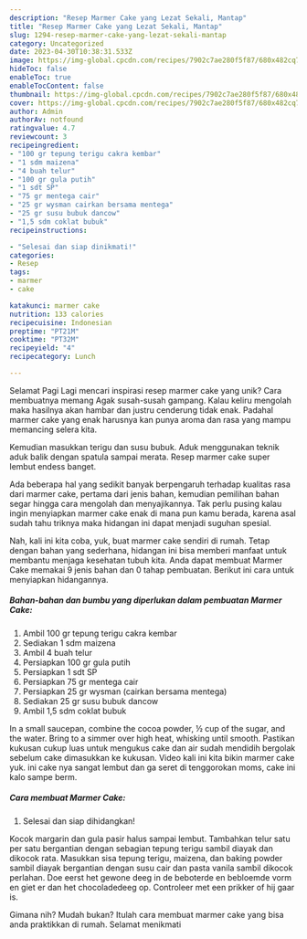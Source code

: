 ```yaml
---
description: "Resep Marmer Cake yang Lezat Sekali, Mantap"
title: "Resep Marmer Cake yang Lezat Sekali, Mantap"
slug: 1294-resep-marmer-cake-yang-lezat-sekali-mantap
category: Uncategorized
date: 2023-04-30T10:38:31.533Z
image: https://img-global.cpcdn.com/recipes/7902c7ae280f5f87/680x482cq70/marmer-cake-foto-resep-utama.jpg
hideToc: false
enableToc: true
enableTocContent: false
thumbnail: https://img-global.cpcdn.com/recipes/7902c7ae280f5f87/680x482cq70/marmer-cake-foto-resep-utama.jpg
cover: https://img-global.cpcdn.com/recipes/7902c7ae280f5f87/680x482cq70/marmer-cake-foto-resep-utama.jpg
author: Admin
authorAv: notfound
ratingvalue: 4.7
reviewcount: 3
recipeingredient:
- "100 gr tepung terigu cakra kembar"
- "1 sdm maizena"
- "4 buah telur"
- "100 gr gula putih"
- "1 sdt SP"
- "75 gr mentega cair"
- "25 gr wysman cairkan bersama mentega"
- "25 gr susu bubuk dancow"
- "1,5 sdm coklat bubuk"
recipeinstructions:

- "Selesai dan siap dinikmati!"
categories:
- Resep
tags:
- marmer
- cake

katakunci: marmer cake 
nutrition: 133 calories
recipecuisine: Indonesian
preptime: "PT21M"
cooktime: "PT32M"
recipeyield: "4"
recipecategory: Lunch

---
```



Selamat Pagi Lagi mencari inspirasi resep marmer cake yang unik? Cara membuatnya memang Agak susah-susah gampang. Kalau keliru mengolah maka hasilnya akan hambar dan justru cenderung tidak enak. Padahal marmer cake yang enak harusnya kan punya aroma dan rasa yang mampu memancing selera kita.


Kemudian masukkan terigu dan susu bubuk. Aduk menggunakan teknik aduk balik dengan spatula sampai merata. Resep marmer cake super lembut endess banget.

Ada beberapa hal yang sedikit banyak berpengaruh terhadap kualitas rasa dari marmer cake, pertama dari jenis bahan, kemudian pemilihan bahan segar hingga cara mengolah dan menyajikannya. Tak perlu pusing kalau ingin menyiapkan marmer cake enak di mana pun kamu berada, karena asal sudah tahu triknya maka hidangan ini dapat menjadi suguhan spesial.


Nah, kali ini kita coba, yuk, buat marmer cake sendiri di rumah. Tetap dengan bahan yang sederhana, hidangan ini bisa memberi manfaat untuk membantu menjaga kesehatan tubuh kita. Anda dapat membuat Marmer Cake memakai 9 jenis bahan dan 0 tahap pembuatan. Berikut ini cara untuk menyiapkan hidangannya.

<!--inarticleads1-->

##### Bahan-bahan dan bumbu yang diperlukan dalam pembuatan Marmer Cake:

1. Ambil 100 gr tepung terigu cakra kembar
1. Sediakan 1 sdm maizena
1. Ambil 4 buah telur
1. Persiapkan 100 gr gula putih
1. Persiapkan 1 sdt SP
1. Persiapkan 75 gr mentega cair
1. Persiapkan 25 gr wysman (cairkan bersama mentega)
1. Sediakan 25 gr susu bubuk dancow
1. Ambil 1,5 sdm coklat bubuk


In a small saucepan, combine the cocoa powder, ½ cup of the sugar, and the water. Bring to a simmer over high heat, whisking until smooth. Pastikan kukusan cukup luas untuk mengukus cake dan air sudah mendidih bergolak sebelum cake dimasukkan ke kukusan. Video kali ini kita bikin marmer cake yuk. ini cake nya sangat lembut dan ga seret di tenggorokan moms, cake ini kalo sampe berm. 

<!--inarticleads2-->

##### Cara membuat Marmer Cake:


1. Selesai dan siap dihidangkan!

Kocok margarin dan gula pasir halus sampai lembut. Tambahkan telur satu per satu bergantian dengan sebagian tepung terigu sambil diayak dan dikocok rata. Masukkan sisa tepung terigu, maizena, dan baking powder sambil diayak bergantian dengan susu cair dan pasta vanila sambil dikocok perlahan. Doe eerst het gewone deeg in de beboterde en bebloemde vorm en giet er dan het chocoladedeeg op. Controleer met een prikker of hij gaar is. 

Gimana nih? Mudah bukan? Itulah cara membuat marmer cake yang bisa anda praktikkan di rumah. Selamat menikmati
